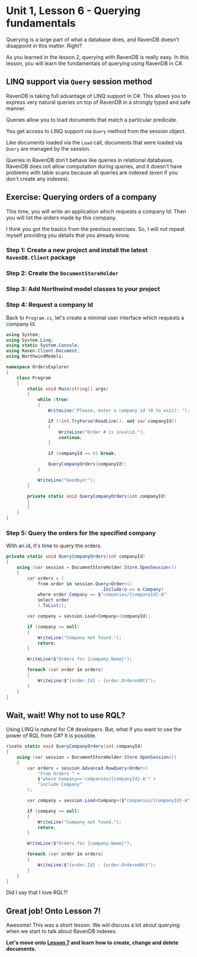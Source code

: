 # Unit 1, Lesson 6 - Querying fundamentals

Querying is a large part of what a database does, and RavenDB doesn't disappoint
in this matter. Right?

As you learned in the lesson 2, querying with RavenDB is really easy. In this lesson, you will learn the fundamentals of querying using RavenDB in C#.

## LINQ support via `Query` session method

RavenDB is taking full advantage of LINQ support in C#. This allows you to
express very natural queries on top of RavenDB in a strongly typed and safe
manner.

Queries allow you to load documents that match a particular predicate.

You get access to LINQ support via `Query` method from the session object.

Like documents loaded via the `Load` call, documents that were loaded via
`Query` are managed by the session.

Queries in RavenDB don't behave like queries in relational databases. RavenDB
does not allow computation during queries, and it doesn't have problems with
table scans because all queries are indexed (even if you don't create any indexes).

## Exercise: Querying orders of a company

This time, you will write an application which requests a company Id. Then
you will list the orders made by this company.

I think you got the basics from the previous exercises. So, I will not repeat
myself providing you details that you already know.

### Step 1: Create a new project and install the latest `RavenDB.Client` package

### Step 2: Create the `DocumentStoreHolder`

### Step 3: Add Northwind model classes to your project

### Step 4: Request a company Id

Back to `Program.cs`, let's create a minimal user interface which requests a
company Id.

````csharp
using System;
using System.Linq;
using static System.Console;
using Raven.Client.Document;
using NorthwindModels;

namespace OrdersExplorer
{
    class Program
    {
        static void Main(string[] args)
        {
            while (true)
            {
                WriteLine("Please, enter a company id (0 to exit): ");

                if (!int.TryParse(ReadLine(), out var companyId))
                {
                    WriteLine("Order # is invalid.");
                    continue;
                }

                if (companyId == 0) break;

                QueryCompanyOrders(companyId);
            }

            WriteLine("Goodbye!");
        }

        private static void QueryCompanyOrders(int companyId)
        {
        }
    }
}
````

### Step 5: Query the orders for the specified company

With an id, it's time to query the orders.

````csharp
private static void QueryCompanyOrders(int companyId)
{
    using (var session = DocumentStoreHolder.Store.OpenSession())
    {
        var orders = (
            from order in session.Query<Order>()
                                    .Include(o => o.Company)
            where order.Company == $"companies/{companyId}-A"
            select order
            ).ToList();

        var company = session.Load<Company>(companyId);

        if (company == null)
        {
            WriteLine("Company not found.");
            return;
        }

        WriteLine($"Orders for {company.Name}");

        foreach (var order in orders)
        {
            WriteLine($"{order.Id} - {order.OrderedAt}");
        }
    }
}
````

## Wait, wait! Why not to use RQL?
Using LINQ is natural for C# developers. But, what if you want to use the power of RQL from C#? 
It is possible.

```csharp
rivate static void QueryCompanyOrders(int companyId)
{
    using (var session = DocumentStoreHolder.Store.OpenSession())
    {
        var orders = session.Advanced.RawQuery<Order>(
            "from Orders " +
            $"where Company=='companies/{companyId}-A'" +
            "include Company"
        );

        var company = session.Load<Company>($"companies/{companyId}-A");

        if (company == null)
        {
            WriteLine("Company not found.");
            return;
        }

        WriteLine($"Orders for {company.Name}");

        foreach (var order in orders)
        {
            WriteLine($"{order.Id} - {order.OrderedAt}");
        }
    }
}
``` 

Did I say that I love RQL?!

## Great job! Onto Lesson 7!

Awesome! This was a short lesson. We will discuss a lot about querying when we
start to talk about RavenDB indexes.

**Let's move onto [Lesson 7](../lesson7/README.md) and learn how to create, change and delete documents.**

